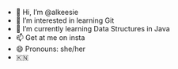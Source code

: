 - 👋 Hi, I’m @alkeesie
- 👀 I’m interested in learning Git
- 🌱 I’m currently learning Data Structures in Java
- 📫 Get at me on insta
- 😄 Pronouns: she/her
- 🇰🇳 

<!---
alkeesie/alkeesie is a ✨ special ✨ repository because its `README.md` (this file) appears on your GitHub profile.
You can click the Preview link to take a look at your changes.
--->
